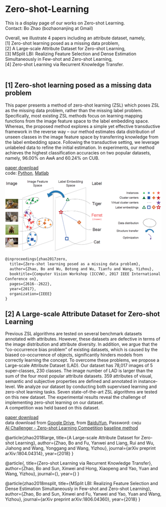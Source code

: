 # Zero-shot-Learning
This is a display page of our works on Zero-shot Learning. <br>
Contact: Bo Zhao (bozhaonanjing at Gmail)

Overall, we illustrate 4 papers including an attribute dataset, namely, <br>
[1] Zero-shot learning posed as a missing data problem, <br>
[2] A Large-scale Attribute Dataset for Zero-shot Learning, <br>
[3] MSplit LBI: Realizing Feature Selection and Dense Estimation Simultaneously in Few-shot and Zero-shot Learning, <br>
[4] Zero-shot Learning via Recurrent Knowledge Transfer. <br><br>


## [1] Zero-shot learning posed as a missing data problem <br>
This paper presents a method of zero-shot learning (ZSL) which poses ZSL as the missing data problem, rather than the missing label problem. Specifically, most existing ZSL methods focus on learning mapping functions from the image feature space to the label embedding space. Whereas, the proposed method explores a simple yet effective transductive framework in the reverse way – our method estimates data distribution of unseen classes in the image feature space by transferring knowledge from the label embedding space. Following the transductive setting, we leverage unlabeled data to refine the initial estimation. In experiments, our method achieves the highest classification accuracies on two popular datasets, namely, 96.00% on AwA and 60.24% on CUB.

[paper download](http://openaccess.thecvf.com/content_ICCV_2017_workshops/papers/w38/Zhao_Zero-Shot_Learning_Posed_ICCV_2017_paper.pdf)<br>
code: [Python](https://github.com/AIChallenger/AI_Challenger_2018/tree/master/Baselines/zero_shot_learning_baseline),
[Matlab](https://github.com/PatrickZH/Zero-Shot-Learning-Posed-as-a-Missing-Data-Problem)


![](2017ICCVW.png)

```
@inproceedings{zhao2017zero,
  title={Zero-shot learning posed as a missing data problem},
  author={Zhao, Bo and Wu, Botong and Wu, Tianfu and Wang, Yizhou},
  booktitle={Computer Vision Workshop (ICCVW), 2017 IEEE International Conference on},
  pages={2616--2622},
  year={2017},
  organization={IEEE}
}
```

## [2] A Large-scale Attribute Dataset for Zero-shot Learning <br>
Previous ZSL algorithms are tested on several benchmark datasets annotated with attributes. However, these datasets are defective in terms of the image distribution and attribute diversity. In addition, we argue that the “co-occurrence bias problem” of existing datasets, which is caused by the biased co-occurrence of objects, significantly hinders models from correctly learning the concept. To overcome these problems, we propose a Large-scale Attribute Dataset (LAD). Our dataset has 78,017 images of 5 super-classes, 230 classes. The image number of LAD is larger than the sum of the four most popular attribute datasets. 359 attributes of visual, semantic and subjective properties are defined and annotated in instance-level. We analyze our dataset by conducting both supervised learning and zero-shot learning tasks. Seven state-of-the-art ZSL algorithms are tested on this new dataset. The experimental results reveal the challenge of implementing zero-shot learning on our dataset. <br>
A competition was held based on this dataset. <br>

[paper download](https://arxiv.org/pdf/1804.04314v2.pdf)<br>
data download from [Google Drive](https://drive.google.com/open?id=1WU2dld1rt5ajWaZqY3YLwLp-6USeQiVG),
from [BaiduYun](https://pan.baidu.com/s/1QpUpNLnUAOK1vhg5Di0qUQ), Password: cwju <br>
[AI Challenger - Zero-shot Learning Competition](https://challenger.ai/competition/zsl2018)
[baseline method](https://github.com/AIChallenger/AI_Challenger_2018/tree/master/Baselines/zero_shot_learning_baseline)


@article{zhao2018large,
  title={A Large-scale Attribute Dataset for Zero-shot Learning},
  author={Zhao, Bo and Fu, Yanwei and Liang, Rui and Wu, Jiahong and Wang, Yonggang and Wang, Yizhou},
  journal={arXiv preprint arXiv:1804.04314},
  year={2018}
}

@article{,
  title={Zero-shot Learning via Recurrent Knowledge Transfer},
  author={Zhao, Bo and Sun, Xinwei and Hong, Xiaopeng and Yao, Yuan and Wang, Yizhou},
  journal={},
  year={}
}

@article{zhao2018msplit,
  title={MSplit LBI: Realizing Feature Selection and Dense Estimation Simultaneously in Few-shot and Zero-shot Learning},
  author={Zhao, Bo and Sun, Xinwei and Fu, Yanwei and Yao, Yuan and Wang, Yizhou},
  journal={arXiv preprint arXiv:1806.04360},
  year={2018}
}
